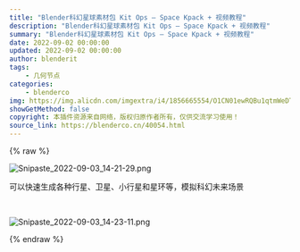 ```yaml
---
title: "Blender科幻星球素材包 Kit Ops – Space Kpack + 视频教程"
description: "Blender科幻星球素材包 Kit Ops – Space Kpack + 视频教程"
summary: "Blender科幻星球素材包 Kit Ops – Space Kpack + 视频教程"
date: 2022-09-02 00:00:00
updated: 2022-09-02 00:00:00
author: blenderit
tags: 
    - 几何节点
categories:
    - blenderco
img: https://img.alicdn.com/imgextra/i4/1856665554/O1CN01ewRQBu1qtmWeDTBQ7_!!1856665554.png
showGetMethod: false
copyright: 本插件资源来自网络，版权归原作者所有，仅供交流学习使用！
source_link: https://blenderco.cn/40054.html
---
```


{% raw %}
<p><img src="https://img.alicdn.com/imgextra/i4/1856665554/O1CN01ewRQBu1qtmWeDTBQ7_!!1856665554.png" alt="Snipaste_2022-09-03_14-21-29.png"></p><p>可以快速生成各种行星、卫星、小行星和星环等，模拟科幻未来场景</p><p> </p><p><img src="https://img.alicdn.com/imgextra/i3/1856665554/O1CN01hqG2OB1qtmWdSUDSF_!!1856665554.png" alt="Snipaste_2022-09-03_14-23-11.png"></p>
<div style="display: none">blenderco</div>
{% endraw %}